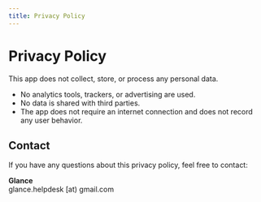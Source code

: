 ```yaml
---
title: Privacy Policy
---
```


# Privacy Policy

This app does not collect, store, or process any personal data.

- No analytics tools, trackers, or advertising are used.
- No data is shared with third parties.
- The app does not require an internet connection and does not record any user behavior.

## Contact

If you have any questions about this privacy policy, feel free to contact:

**Glance**  
glance.helpdesk [at) gmail.com

